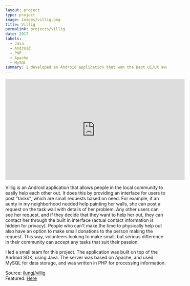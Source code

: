 ```yaml
---
layout: project
type: project
image: images/villig.png
title: Villig
permalink: projects/villig
date: 2017
labels:
  - Java
  - Android
  - PHP
  - Apache
  - MySQL
summary: I developed an Android application that won the Best UI/UX award at the 2017 AT&T Hackathon.
---
```


<iframe width="560" height="315" src="https://www.youtube.com/embed/jVBy1bdVcYE" frameborder="0" allowfullscreen></iframe> <br>

Villig is an Android application that allows people in the local community to easily help each other out. It does this by providing an interface for users to post "tasks", which are small requests based on need. For example, if an aunty in my neighborhood needed help painting her walls, she can post a request on the task wall with details of her problem. Any other users can see her request, and if they decide that they want to help her out, they can contact her through the built in interface (actual contact information is hidden for privacy). People who can't make the time to physically help out also have an option to make small donations to the person making the request. This way, volunteers looking to make small, but serious difference in their community can accept any tasks that suit their passion. 

I led a small team for this project. The application was built on top of the Android SDK, using Java. The server was based on Apache, and used MySQL for data storage, and was written in PHP for processing information.
 
Source: <a href="https://github.com/ilungj/villig"><i class="large github icon"></i>ilungj/villig</a> <br>
Featured: <a href="http://www.ics.hawaii.edu/2017/03/ics-students-win-big-at-att-hackathon/"> Here </a>
